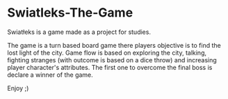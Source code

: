 # Swiatleks-The-Game

Swiatłeks is a game made as a project for studies.

The game is a turn based board game there players objective is to find the lost light of the city.
Game flow is based on exploring the city, talking, fighting stranges (with outcome is based on a dice throw) and increasing player character's attributes.
The first one to overcome the final boss is declare a winner of the game.

Enjoy ;)
